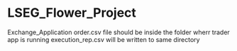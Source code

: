 # LSEG_Flower_Project
Exchange_Application
order.csv file should be inside the folder wherr trader app is running
execution_rep.csv will be written to same directory
